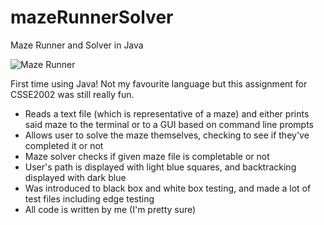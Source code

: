 # mazeRunnerSolver
Maze Runner and Solver in Java

![Maze Runner](https://github.com/owenrharding/mazeRunnerSolver/assets/133105825/e46f77bc-4496-4db1-b42a-6bd8909d8118)

First time using Java!
Not my favourite language but this assignment for CSSE2002 was still really fun.
- Reads a text file (which is representative of a maze) and either prints said maze to the terminal or to a GUI based on command line prompts
- Allows user to solve the maze themselves, checking to see if they've completed it or not
- Maze solver checks if given maze file is completable or not
- User's path is displayed with light blue squares, and backtracking displayed with dark blue
- Was introduced to black box and white box testing, and made a lot of test files including edge testing
- All code is written by me (I'm pretty sure)
